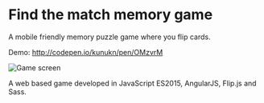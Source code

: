 # Find the match memory game

A mobile friendly memory puzzle game where you flip cards.

Demo: http://codepen.io/kunukn/pen/OMzvrM

![Game screen](https://raw.github.com/kunukn/find-the-match-memory-game/master/screenshots/find-the-match.png "Game screen")

A web based game developed in JavaScript ES2015, AngularJS, Flip.js and Sass.
